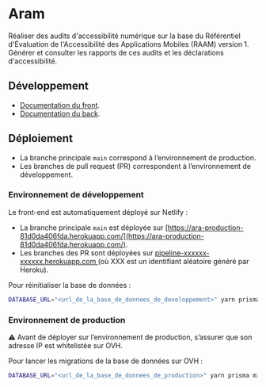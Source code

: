 # Aram

Réaliser des audits d'accessibilité numérique sur la base du Référentiel d'Évaluation de l'Accessibilité des Applications Mobiles (RAAM) version 1.
Générer et consulter les rapports de ces audits et les déclarations d'accessibilité.

## Développement

- [Documentation du front](https://github.com/DISIC/Ara/blob/main/confiture-web-app/README.md).
- [Documentation du back](https://github.com/DISIC/Ara/blob/main/confiture-rest-api/README.md).

## Déploiement

- La branche principale `main` correspond à l’environnement de production.
- Les branches de pull request (PR) correspondent à l’environnement de développement.

### Environnement de développement

Le front-end est automatiquement déployé sur Netlify :

- La branche principale `main` est déployée sur [https://ara-production-81d0da406fda.herokuapp.com/](https://ara-production-81d0da406fda.herokuapp.com/).
- Les branches des PR sont déployées sur [ pipeline-xxxxxx-xxxxxx.herokuapp.com ](pipeline-xxxxxx-xxxxxx.herokuapp.com) (où XXX est un identifiant aléatoire généré par Heroku).

Pour réinitialiser la base de données :

```sh
DATABASE_URL="<url_de_la_base_de_donnees_de_developpement>" yarn prisma migrate reset
```

### Environnement de production

⚠️ Avant de déployer sur l’environnement de production, s’assurer que son adresse IP est whitelistée sur OVH.

Pour lancer les migrations de la base de données sur OVH :

```sh
DATABASE_URL="<url_de_la_base_de_donnees_de_production>" yarn prisma migrate deploy
```
